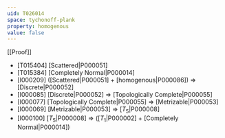 ```yaml
---
uid: T026014
space: tychonoff-plank
property: homogenous
value: false
---
```

[[Proof]]

* [T015404] [Scattered|P000051]
* [T015384] [Completely Normal|P000014]
* [I000209] ([Scattered|P000051] + [homogenous|P000086]) => [Discrete|P000052]
* [I000085] [Discrete|P000052] => [Topologically Complete|P000055]
* [I000077] [Topologically Complete|P000055] => [Metrizable|P000053]
* [I000069] [Metrizable|P000053] => [$T_5$|P000008]
* [I000100] [$T_5$|P000008] => ([$T_1$|P000002] + [Completely Normal|P000014])


